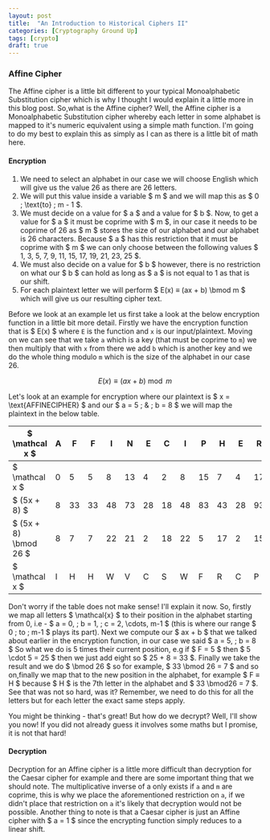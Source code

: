 ```yaml
---
layout: post
title:  "An Introduction to Historical Ciphers II"
categories: [Cryptography Ground Up]
tags: [crypto]
draft: true
---
```



### Affine Cipher

The Affine cipher is a little bit different to your typical Monoalphabetic Substitution cipher which is why I thought I would explain it a little more in this blog post. So,what is the Affine cipher? Well, the Affine cipher is a Monoalphabetic Substitution cipher whereby each letter in some alphabet is mapped to it's numeric equivalent using a simple math function. I'm going to do my best to explain this as simply as I can as there is a little bit of math here.

#### Encryption

1. We need to select an alphabet in our case we will choose English which will give us the value 26 as there are 26 letters.
2. We will put this value inside a variable $ m $ and we will map this as $ 0 \; \text{to} \;  m - 1 $.
3. We must decide on a value for $ a $ and a value for $ b $. Now, to get a value for $ a $ it must be coprime with $ m $, in our case it needs to be coprime of 26 as $ m $ stores the size of our alphabet and our alphabet is 26 characters. Because $ a $ has this restriction that it must be coprime with $ m $ we can only choose between the following values $ 1, 3, 5, 7, 9, 11, 15, 17, 19, 21, 23, 25 $.
4. We must also decide on a value for $ b $ however, there is no restriction on what our $ b $ can hold as long as $ a $ is not equal to 1 as that is our shift.
5. For each plaintext letter we will perform $ E(x) ≡ (ax + b) \bmod m $ which will give us our resulting cipher text.

Before we look at an example let us first take a look at the below encryption function in a little bit more detail. Firstly we have the encryption function that is $ E(x) $ where `E` is the function and `x` is our input/plaintext. Moving on we can see that we take `a` which is a key (that must be coprime to `m`) we then multiply that with `x` from there we add `b` which is another key and we do the whole thing modulo `m` which is the size of the alphabet in our case 26.

$$ E(x) ≡ (ax + b) \bmod m $$

Let's look at an example for encryption where our plaintext is $ x = \text{AFFINECIPHER} $ and our $ a = 5 \; \& \; b = 8 $ we will map the plaintext in the below table.

$ \mathcal x $                  | A  | F  | F  | I  | N  | E  | C  | I  | P  | H  | E  | R  |
--------------------------------|----|----|----|----|----|----|----|----|----|----|----|----|
$ \mathcal x $                  | 0  | 5  | 5  | 8  | 13 | 4  | 2  | 8  | 15 | 7  | 4  | 17 |
$ (5x + 8) $                    | 8  | 33 | 33 | 48 | 73 | 28 | 18 | 48 | 83 | 43 | 28 | 93 |
$ (5x + 8) \bmod 26 $           | 8  | 7  | 7  | 22 | 21 | 2  | 18 | 22 | 5  | 17 | 2  | 15 |
$ \mathcal x $                  | I  | H  | H  | W  | V  | C  | S  | W  | F  | R  |  C | P  |

Don't worry if the table does not make sense! I'll explain it now. So, firstly we map all letters $ \mathcal{x} $ to their position in the alphabet starting from 0, i.e - $ a = 0, \; b = 1, \; c = 2, \cdots, m-1 $ (this is where our range $ 0 \; to \; m-1 $ plays its part). Next we compute our $ ax + b $ that we talked about earlier in the encryption function, in our case we said $ a = 5, \; b = 8 $ So what we do is 5 times their current position, e.g if $ F = 5 $ then $ 5 \cdot 5 = 25 $ then we just add eight so $ 25 + 8 = 33 $. Finally we take the result and we do $ \bmod 26 $ so for example, $ 33 \bmod 26 = 7 $ and so on,finally we map that to the new position in the alphabet, for example $ F ≡ H $ because $ H $ is the 7th letter in the alphabet and $ 33 \bmod26 = 7 $. See that was not so hard, was it? Remember, we need to do this for all the letters but for each letter the exact same steps apply.

You might be thinking - that's great! But how do we decrypt? Well, I'll show you now! If you did not already guess it involves some maths but I promise, it is not that hard!

#### Decryption

Decryption for an Affine cipher is a little more difficult than decryption for the Caesar cipher for example and there are some important thing that we should note. The multiplicative inverse of a only exists if `a` and `m` are coprime, this is why we place the aforementioned restriction on `a`, if we didn't place that restriction on `a` it's likely that decryption would not be possible. Another thing to note is that a Caesar cipher is just an Affine cipher with $ a = 1 $ since the encrypting function simply reduces to a linear shift.